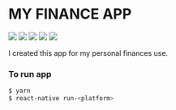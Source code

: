 # MY FINANCE APP

![](https://image.ibb.co/kMqkc7/login.png)
![](https://image.ibb.co/nsthPn/drawer.png)
![](https://image.ibb.co/gdQJx7/dashboard.png)
![](https://image.ibb.co/j6z0AS/add.png)
![](https://image.ibb.co/fHudx7/occurrences.png)

I created this app for my personal finances use.

### To run app

```sh
$ yarn
$ react-native run-<platform>
```
